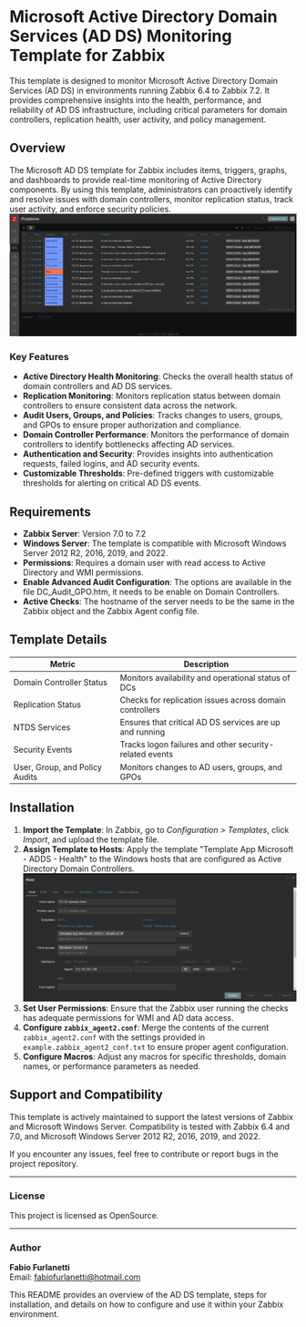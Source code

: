 # Microsoft Active Directory Domain Services (AD DS) Monitoring Template for Zabbix

This template is designed to monitor Microsoft Active Directory Domain Services (AD DS) in environments running Zabbix 6.4 to Zabbix 7.2. It provides comprehensive insights into the health, performance, and reliability of AD DS infrastructure, including critical parameters for domain controllers, replication health, user activity, and policy management.

## Overview

The Microsoft AD DS template for Zabbix includes items, triggers, graphs, and dashboards to provide real-time monitoring of Active Directory components. By using this template, administrators can proactively identify and resolve issues with domain controllers, monitor replication status, track user activity, and enforce security policies.
![My Image](https://github.com/ffurlanetti/Zabbix-Microsoft-Active-Directory-Health-Template/blob/main/Zabbix-Problems-Example.png)

### Key Features

- **Active Directory Health Monitoring**: Checks the overall health status of domain controllers and AD DS services.
- **Replication Monitoring**: Monitors replication status between domain controllers to ensure consistent data across the network.
- **Audit Users, Groups, and Policies**: Tracks changes to users, groups, and GPOs to ensure proper authorization and compliance.
- **Domain Controller Performance**: Monitors the performance of domain controllers to identify bottlenecks affecting AD services.
- **Authentication and Security**: Provides insights into authentication requests, failed logins, and AD security events.
- **Customizable Thresholds**: Pre-defined triggers with customizable thresholds for alerting on critical AD DS events.

## Requirements

- **Zabbix Server**: Version 7.0 to 7.2
- **Windows Server**: The template is compatible with Microsoft Windows Server 2012 R2, 2016, 2019, and 2022.
- **Permissions**: Requires a domain user with read access to Active Directory and WMI permissions.
- **Enable Advanced Audit Configuration**: The options are available in the file DC_Audit_GPO.htm, it needs to be enable on Domain Controllers.
- **Active Checks**: The hostname of the server needs to be the same in the Zabbix object and the Zabbix Agent config file.

## Template Details

| Metric                  | Description                                                |
|-------------------------|------------------------------------------------------------|
| Domain Controller Status| Monitors availability and operational status of DCs         |
| Replication Status      | Checks for replication issues across domain controllers     |
| NTDS Services           | Ensures that critical AD DS services are up and running     |
| Security Events         | Tracks logon failures and other security-related events     |
| User, Group, and Policy Audits | Monitors changes to AD users, groups, and GPOs       |

## Installation

1. **Import the Template**: In Zabbix, go to _Configuration > Templates_, click _Import_, and upload the template file.
2. **Assign Template to Hosts**: Apply the template "Template App Microsoft - ADDS - Health" to the Windows hosts that are configured as Active Directory Domain Controllers.
   ![My Image](https://github.com/ffurlanetti/Zabbix-Microsoft-Active-Directory-Health-Template/blob/main/Host_Template_Link_Example.png)
4. **Set User Permissions**: Ensure that the Zabbix user running the checks has adequate permissions for WMI and AD data access.
5. **Configure `zabbix_agent2.conf`**: Merge the contents of the current `zabbix_agent2.conf` with the settings provided in `example.zabbix_agent2_conf.txt` to ensure proper agent configuration.
6. **Configure Macros**: Adjust any macros for specific thresholds, domain names, or performance parameters as needed.

## Support and Compatibility

This template is actively maintained to support the latest versions of Zabbix and Microsoft Windows Server. Compatibility is tested with Zabbix 6.4 and 7.0, and Microsoft Windows Server 2012 R2, 2016, 2019, and 2022.

If you encounter any issues, feel free to contribute or report bugs in the project repository.

---

### License

This project is licensed as OpenSource.

---

### Author

**Fabio Furlanetti**  
Email: [fabiofurlanetti@hotmail.com](mailto:fabiofurlanetti@hotmail.com)

This README provides an overview of the AD DS template, steps for installation, and details on how to configure and use it within your Zabbix environment.
